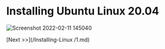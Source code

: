 # Installing Ubuntu Linux 20.04
![Screenshot 2022-02-11 145040](https://user-images.githubusercontent.com/55657279/153555414-72f3999b-77d7-4e12-9124-9cdc6f59b3fb.png)

[Next >>](/Installing-Linux
/1.md)
